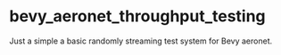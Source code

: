 # bevy_aeronet_throughput_testing
Just a simple a basic randomly streaming test system for Bevy aeronet.

